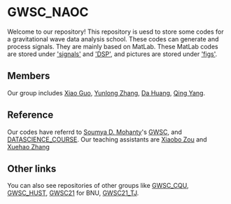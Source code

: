# GWSC_NAOC
Welcome to our repository! This repository is uesd to store some codes for a gravitational wave data analysis school. 
These codes can generate and process signals. They are mainly based on MatLab. 
These MatLab codes are stored under ['signals'](https://github.com/guoxiaowhu/GWSC_NAOC/tree/main/signals) and ['DSP'](https://github.com/guoxiaowhu/GWSC_NAOC/tree/main/DSP), and pictures are stored under ['figs'](https://github.com/guoxiaowhu/GWSC_NAOC/tree/main/figs).

## Members
Our group includes [Xiao Guo](https://github.com/guoxiaowhu), [Yunlong Zhang](https://github.com/zhangyunlong001), [Da Huang](https://github.com/huangda300), [Qing Yang](https://github.com/yQing-121).
## Reference
Our codes have referrd to [Soumya D. Mohanty](https://github.com/mohanty-sd)'s [GWSC](https://github.com/mohanty-sd/GWSC), and [DATASCIENCE_COURSE](https://github.com/mohanty-sd/DATASCIENCE_COURSE). Our teaching assistants are [Xiaobo Zou](https://github.com/xiaobozou) and [Xuehao Zhang](https://github.com/David-Zhang1) 
## Other links
You can also see repositories of other groups like [GWSC_CQU](https://github.com/gwsccqu/GWSC_CQU), [GWSC_HUST](https://github.com/wenfanfeng/GWSC_HUST), [GWSC21](https://github.com/BNUGW/GWSC21) for BNU, [GWSC21_TJ](https://github.com/Xiaotongwei/GWSC21_TJ).
